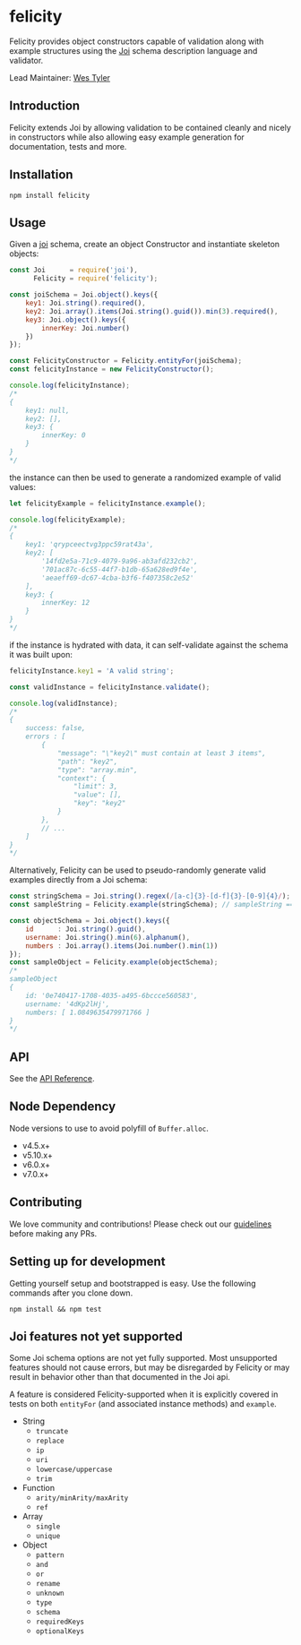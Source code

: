 # felicity
Felicity provides object constructors capable of validation along with example structures using the [Joi](//www.github.com/hapijs/joi) schema description language and validator.

<!--
Badges go here once we're public and pushed to npm
+ https://badge.fury.io/
+ https://nodesecurity.io/
+ https://snyk.io
+ gitter? CI?
-->

Lead Maintainer: [Wes Tyler](https://github.com/WesTyler)

## Introduction
Felicity extends Joi by allowing validation to be contained cleanly and nicely in constructors while also allowing easy example generation for documentation, tests and more.

## Installation
```
npm install felicity
```

## Usage
Given a [joi](//www.github.com/hapijs/joi) schema, create an object Constructor and instantiate skeleton objects:
```JavaScript
const Joi      = require('joi'),
      Felicity = require('felicity');

const joiSchema = Joi.object().keys({
    key1: Joi.string().required(),
    key2: Joi.array().items(Joi.string().guid()).min(3).required(),
    key3: Joi.object().keys({
        innerKey: Joi.number()
    })
});

const FelicityConstructor = Felicity.entityFor(joiSchema);
const felicityInstance = new FelicityConstructor();

console.log(felicityInstance);
/*
{
    key1: null,
    key2: [],
    key3: {
        innerKey: 0
    }
}
*/
```

the instance can then be used to generate a randomized example of valid values:
```JavaScript
let felicityExample = felicityInstance.example();

console.log(felicityExample);
/*
{
    key1: 'qrypceectvg3ppc59rat43a',
    key2: [
        '14fd2e5a-71c9-4079-9a96-ab3afd232cb2',
        '701ac87c-6c55-44f7-b1db-65a628ed9f4e',
        'aeaeff69-dc67-4cba-b3f6-f407358c2e52'
    ],
    key3: {
        innerKey: 12
    }
}
*/
```

if the instance is hydrated with data, it can self-validate against the schema it was built upon:
```JavaScript
felicityInstance.key1 = 'A valid string';

const validInstance = felicityInstance.validate();

console.log(validInstance);
/*
{
    success: false,
    errors : [
        {
            "message": "\"key2\" must contain at least 3 items",
            "path": "key2",
            "type": "array.min",
            "context": {
                "limit": 3,
                "value": [],
                "key": "key2"
            }
        },
        // ...
    ]
}
*/
```

Alternatively, Felicity can be used to pseudo-randomly generate valid examples directly from a Joi schema:
```Javascript
const stringSchema = Joi.string().regex(/[a-c]{3}-[d-f]{3}-[0-9]{4}/);
const sampleString = Felicity.example(stringSchema); // sampleString === 'caa-eff-5144'

const objectSchema = Joi.object().keys({
    id      : Joi.string().guid(),
    username: Joi.string().min(6).alphanum(),
    numbers : Joi.array().items(Joi.number().min(1))
});
const sampleObject = Felicity.example(objectSchema);
/*
sampleObject
{
    id: '0e740417-1708-4035-a495-6bccce560583',
    username: '4dKp2lHj',
    numbers: [ 1.0849635479971766 ]
}
*/
```

## API

See the [API Reference](http://github.com/xogroup/felicity/blob/master/API.md).

## Node Dependency
Node versions to use to avoid polyfill of `Buffer.alloc`.

- v4.5.x+
- v5.10.x+
- v6.0.x+
- v7.0.x+

## Contributing

We love community and contributions! Please check out our [guidelines](http://github.com/xogroup/felicity/blob/master/CONTRIBUTING.md) before making any PRs.

## Setting up for development

Getting yourself setup and bootstrapped is easy.  Use the following commands after you clone down.

```
npm install && npm test
```

## Joi features not yet supported

Some Joi schema options are not yet fully supported. Most unsupported features should not cause errors, but may be disregarded by Felicity or may result in behavior other than that documented in the Joi api.

A feature is considered Felicity-supported when it is explicitly covered in tests on both `entityFor` (and associated instance methods) and `example`.

- String
  - `truncate`
  - `replace`
  - `ip`
  - `uri`
  - `lowercase/uppercase`
  - `trim`
- Function
  - `arity/minArity/maxArity`
  - `ref`
- Array
  - `single`
  - `unique`
- Object
  - `pattern`
  - `and`
  - `or`
  - `rename`
  - `unknown`
  - `type`
  - `schema`
  - `requiredKeys`
  - `optionalKeys`
